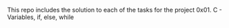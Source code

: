This repo includes the solution to each of the tasks for the project 0x01. C - Variables, if, else, while
